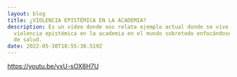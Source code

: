 ```yaml
---
layout: blog
title: ¿VIOLENCIA EPISTÉMICA EN LA ACADEMIA?
description: Es un vídeo donde nos relata ejemplo actual donde se vive la
  violencia epistémica en la academia en el mundo sobretodo enfocándose al rubro
  de salud.
date: 2022-05-30T18:55:38.519Z
---
```

<https://youtu.be/yxU-sOX8H7U>